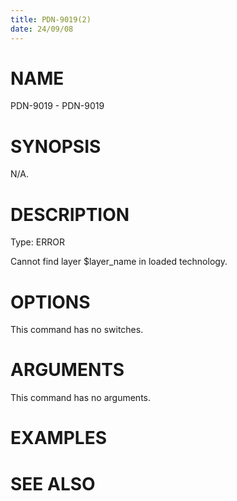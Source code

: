 ```yaml
---
title: PDN-9019(2)
date: 24/09/08
---
```


# NAME

PDN-9019 - PDN-9019

# SYNOPSIS

N/A.

# DESCRIPTION

Type: ERROR

Cannot find layer $layer_name in loaded technology.

# OPTIONS

This command has no switches.

# ARGUMENTS

This command has no arguments.

# EXAMPLES

# SEE ALSO

